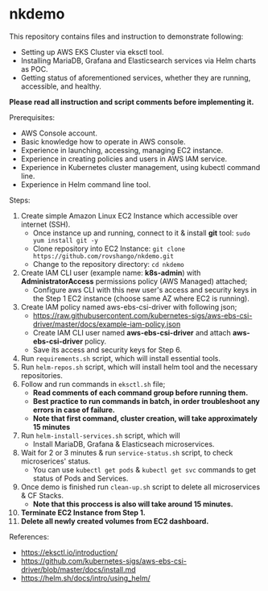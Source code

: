 # nkdemo
This repository contains files and instruction to demonstrate following:
- Setting up AWS EKS Cluster via eksctl tool.
- Installing MariaDB, Grafana and Elasticsearch services via Helm charts as POC.
- Getting status of aforementioned services, whether they are running, accessible, and healthy.

**Please read all instruction and script comments before implementing it.**

Prerequisites:

- AWS Console account.
- Basic knowledge how to operate in AWS console.
- Experience in launching, accessing, managing EC2 instance.
- Experience in creating policies and users in AWS IAM service.
- Experience in Kubernetes cluster management, using kubectl command line.
- Experience in Helm command line tool.

Steps:

1. Create simple Amazon Linux EC2 Instance which accessible over internet (SSH).
    - Once instance up and running, connect to it & install **git** tool: `sudo yum install git -y`
    - Clone repository into EC2 Instance: `git clone https://github.com/rovshango/nkdemo.git`
    - Change to the repository directory: `cd nkdemo`
2. Create IAM CLI user (example name: **k8s-admin**) with **AdministratorAccess** permissions policy (AWS Managed) attached;
    - Configure aws CLI with this new user's access and security keys in the Step 1 EC2 instance (choose same AZ where EC2 is running).
3. Create IAM policy named aws-ebs-csi-driver with following json;
    - https://raw.githubusercontent.com/kubernetes-sigs/aws-ebs-csi-driver/master/docs/example-iam-policy.json
    - Create IAM CLI user named **aws-ebs-csi-driver** and attach **aws-ebs-csi-driver** policy.
    - Save its access and security keys for Step 6.
4. Run `requirements.sh` script, which will install essential tools.
5. Run `helm-repos.sh` script, which will install helm tool and the necessary repositories.
6. Follow and run commands in `eksctl.sh` file;
    - **Read comments of each command group before running them.**
    - **Best practice to run commands in batch, in order troubleshoot any errors in case of failure.**
    - **Note that first command, cluster creation, will take approximately 15 minutes**
7. Run `helm-install-services.sh` script, which will
    - Install MariaDB, Grafana & Elasticseach microservices.
8. Wait for 2 or 3 minutes & run `service-status.sh` script, to check microserices' status.
    - You can use `kubectl get pods` & `kubectl get svc` commands to get status of Pods and Services.
9. Once demo is finished run `clean-up.sh` script to delete all microservices & CF Stacks.
    - **Note that this proccess is also will take around 15 minutes.**
10. **Terminate EC2 Instance from Step 1.**
11. **Delete all newly created volumes from EC2 dashboard.**

References:
- https://eksctl.io/introduction/
- https://github.com/kubernetes-sigs/aws-ebs-csi-driver/blob/master/docs/install.md
- https://helm.sh/docs/intro/using_helm/
